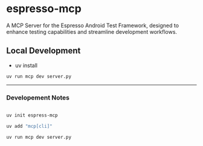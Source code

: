 # espresso-mcp

A MCP Server for the Espresso Android Test Framework, designed to enhance testing capabilities and streamline development workflows.


## Local Development

- uv install

```bash
uv run mcp dev server.py
```

---

### Developement Notes


```bash

uv init espress-mcp

uv add "mcp[cli]"

uv run mcp dev server.py

```